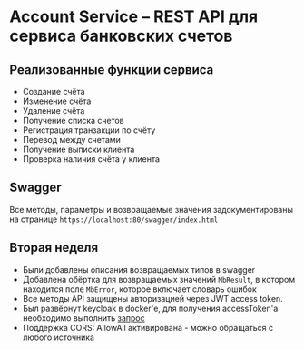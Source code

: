 # Account Service – REST API для сервиса банковских счетов

## Реализованные функции сервиса

- Создание счёта
- Изменение счёта
- Удаление счёта
- Получение списка счетов
- Регистрация транзакции по счёту
- Перевод между счетами
- Получение выписки клиента
- Проверка наличия счёта у клиента

## Swagger

Все методы, параметры и возвращаемые значения задокументированы на странице `https://localhost:80/swagger/index.html`

## Вторая неделя

- Были добавлены описания возвращаемых типов в swagger
- Добавлена обёртка для возвращаемых значений `MbResult`, в котором находится поле `MbError`, которое включает словарь ошибок
- Все методы API защищены авторизацией через JWT access token.
- Был развёрнут keycloak в docker'е, для получения accessToken'а необходимо выполнить [запрос](/GetAccessTokenTest.http)
- Поддержка CORS: AllowAll активирована - можно обращаться с любого источника
